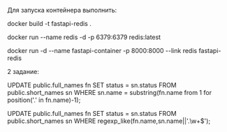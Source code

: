 Для запуска контейнера выполнить:

docker build -t fastapi-redis .

docker run --name redis -d -p 6379:6379 redis:latest

docker run -d --name fastapi-container -p 8000:8000 --link redis fastapi-redis



2 задание:


UPDATE public.full_names fn
SET status = sn.status
FROM public.short_names sn
WHERE sn.name = substring(fn.name from 1 for position('.' in fn.name)-1); 

UPDATE public.full_names fn
SET status = sn.status
FROM public.short_names sn
WHERE regexp_like(fn.name,sn.name||'.\w+$');
